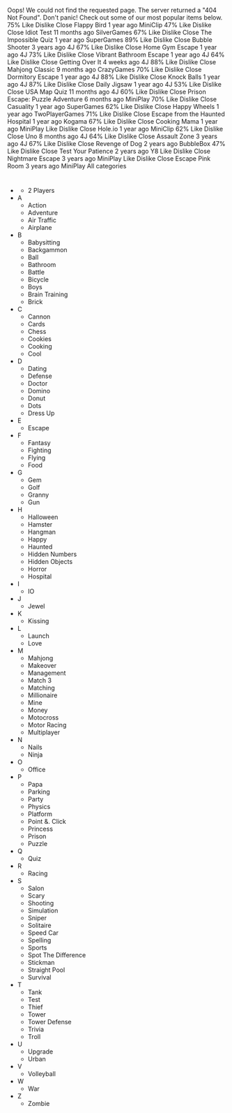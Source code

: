 Oops! We could not find the requested page. The server returned a "404 Not Found". Don't panic! Check out some of our most popular items below. 75% Like Dislike Close Flappy Bird 1 year ago MiniClip 47% Like Dislike Close Idiot Test 11 months ago SilverGames 67% Like Dislike Close The Impossible Quiz 1 year ago SuperGames 89% Like Dislike Close Bubble Shooter 3 years ago 4J 67% Like Dislike Close Home Gym Escape 1 year ago 4J 73% Like Dislike Close Vibrant Bathroom Escape 1 year ago 4J 64% Like Dislike Close Getting Over It 4 weeks ago 4J 88% Like Dislike Close Mahjong Classic 9 months ago CrazyGames 70% Like Dislike Close Dormitory Escape 1 year ago 4J 88% Like Dislike Close Knock Balls 1 year ago 4J 87% Like Dislike Close Daily Jigsaw 1 year ago 4J 53% Like Dislike Close USA Map Quiz 11 months ago 4J 60% Like Dislike Close Prison Escape: Puzzle Adventure 6 months ago MiniPlay 70% Like Dislike Close Casuality 1 year ago SuperGames 62% Like Dislike Close Happy Wheels 1 year ago TwoPlayerGames 71% Like Dislike Close Escape from the Haunted Hospital 1 year ago Kogama 67% Like Dislike Close Cooking Mama 1 year ago MiniPlay Like Dislike Close Hole.io 1 year ago MiniClip 62% Like Dislike Close Uno 8 months ago 4J 64% Like Dislike Close Assault Zone 3 years ago 4J 67% Like Dislike Close Revenge of Dog 2 years ago BubbleBox 47% Like Dislike Close Test Your Patience 2 years ago Y8 Like Dislike Close Nightmare Escape 3 years ago MiniPlay Like Dislike Close Escape Pink Room 3 years ago MiniPlay All categories

*   #
    *   2 Players
*   A
    *   Action
    *   Adventure
    *   Air Traffic
    *   Airplane
*   B
    *   Babysitting
    *   Backgammon
    *   Ball
    *   Bathroom
    *   Battle
    *   Bicycle
    *   Boys
    *   Brain Training
    *   Brick
*   C
    *   Cannon
    *   Cards
    *   Chess
    *   Cookies
    *   Cooking
    *   Cool
*   D
    *   Dating
    *   Defense
    *   Doctor
    *   Domino
    *   Donut
    *   Dots
    *   Dress Up
*   E
    *   Escape
*   F
    *   Fantasy
    *   Fighting
    *   Flying
    *   Food
*   G
    *   Gem
    *   Golf
    *   Granny
    *   Gun
*   H
    *   Halloween
    *   Hamster
    *   Hangman
    *   Happy
    *   Haunted
    *   Hidden Numbers
    *   Hidden Objects
    *   Horror
    *   Hospital
*   I
    *   IO
*   J
    *   Jewel
*   K
    *   Kissing
*   L
    *   Launch
    *   Love
*   M
    *   Mahjong
    *   Makeover
    *   Management
    *   Match 3
    *   Matching
    *   Millionaire
    *   Mine
    *   Money
    *   Motocross
    *   Motor Racing
    *   Multiplayer
*   N
    *   Nails
    *   Ninja
*   O
    *   Office
*   P
    *   Papa
    *   Parking
    *   Party
    *   Physics
    *   Platform
    *   Point &. Click
    *   Princess
    *   Prison
    *   Puzzle
*   Q
    *   Quiz
*   R
    *   Racing
*   S
    *   Salon
    *   Scary
    *   Shooting
    *   Simulation
    *   Sniper
    *   Solitaire
    *   Speed Car
    *   Spelling
    *   Sports
    *   Spot The Difference
    *   Stickman
    *   Straight Pool
    *   Survival
*   T
    *   Tank
    *   Test
    *   Thief
    *   Tower
    *   Tower Defense
    *   Trivia
    *   Troll
*   U
    *   Upgrade
    *   Urban
*   V
    *   Volleyball
*   W
    *   War
*   Z
    *   Zombie